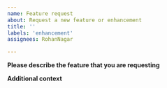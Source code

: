 ```yaml
---
name: Feature request
about: Request a new feature or enhancement
title: ''
labels: 'enhancement'
assignees: RohanNagar

---
```


**Please describe the feature that you are requesting**
<!-- Description of the feature or enhancement. -->



**Additional context**
<!-- Add any other relevant context here. -->

